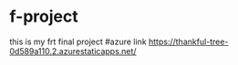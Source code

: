 # f-project
this is my frt final project
#azure link https://thankful-tree-0d589a110.2.azurestaticapps.net/
